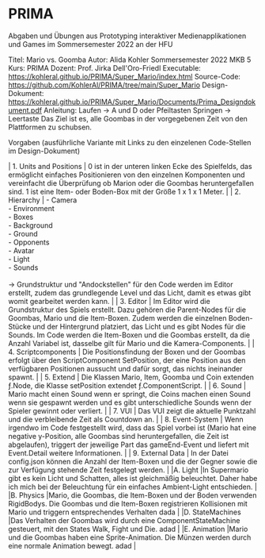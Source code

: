 # PRIMA
Abgaben und Übungen aus Prototyping interaktiver Medienapplikationen und Games im Sommersemester 2022 an der HFU 


Titel: Mario vs. Goomba
Autor: Alida Kohler
Sommersemester 2022
MKB 5
Kurs: PRIMA
Dozent: Prof. Jirka Dell'Oro-Friedl
Executable: https://kohleral.github.io/PRIMA/Super_Mario/index.html
Source-Code: https://github.com/KohlerAl/PRIMA/tree/main/Super_Mario
Design-Dokument: https://kohleral.github.io/PRIMA/Super_Mario/Documents/Prima_Designdokument.pdf
Anleitung: 
Laufen -> A und D oder Pfeiltasten 
Springen -> Leertaste
Das Ziel ist es, alle Goombas in der vorgegebenen Zeit von den Plattformen zu schubsen. 


Vorgaben (ausführliche Variante mit Links zu den einzelenen Code-Stellen im Design-Dokument)

| 1. Units and Positions 	| 0 ist in der unteren linken Ecke des Spielfelds, das ermöglicht einfaches Positionieren von den einzelnen Komponenten und vereinfacht die Überprüfung ob Marion oder die Goombas heruntergefallen sind. 1 ist eine Item- oder Boden-Box mit der Größe 1 x 1 x 1 Meter.                                                                                                                    	|
| 2. Hierarchy           	| - Camera<br>- Environment<br>     - Boxes<br>     - Background<br>     - Ground<br>- Opponents<br>- Avatar<br>- Light<br>- Sounds<br><br>-> Grundstruktur und "Andockstellen" für den Code werden im Editor erstellt, zudem das grundlegende Level und das Licht, damit es etwas gibt womit gearbeitet werden kann.                                                                       	|
| 3. Editor              	| Im Editor wird die Grundstruktur des Spiels erstellt. Dazu gehören die Parent-Nodes für die Goombas, Mario und die Item-Boxen. Zudem werden die einzelnen Boden-Stücke und der Hintergrund platziert, das Licht und es gibt Nodes für die Sounds. Im Code werden die Item-Boxen und die Goombas erstellt, da die Anzahl Variabel ist, dasselbe gilt für Mario und die Kamera-Components.  	|
| 4. Scriptcomponents    	| Die Positionsfindung der Boxen und der Goombas erfolgt über den ScriptComponent SetPosition, der eine Position aus den verfügbaren Positionen aussucht und dafür sorgt, das nichts ineinander spawnt.                                                                                                                                                                                     	|
| 5. Extend              	| Die Klassen Mario, Item, Goomba und Coin extenden ƒ.Node, die Klasse setPosition extendet ƒ.ComponentScript.                                                                                                                                                                                                                                                                              	|
| 6. Sound               	| Mario macht einen Sound wenn er springt, die Coins machen einen Sound wenn sie gespawnt werden und es gibt unterschiedliche Sounds wenn der Spieler gewinnt oder verliert.                                                                                                                                                                                                                	|
| 7. VUI                 	| Das VUI zeigt die aktuelle Punktzahl und die verbleibende Zeit als Countdown an.                                                                                                                                                                                                                                                                                                          	|
| 8. Event-System        	| Wenn irgendwo im Code festgestellt wird, dass das Spiel vorbei ist (Mario hat eine negative y-Position, alle Goombas sind heruntergefallen, die Zeit ist abgelaufen), triggert der jeweilige Part das gameEnd-Event und liefert mit Event.Detail weitere Informationen.                                                                                                                   	|
| 9. External Data         	| In der Datei config.json können die Anzahl der Item-Boxen und die der Gegner sowie die zur Verfügung stehende Zeit festgelegt werden.                                                                                                                                                                                                                                                                                                                                                                                     	|
|A. Light                  	|In Supermario gibt es kein Licht und Schatten, alles ist gleichmäßig beleuchtet. Daher habe ich mich bei der Beleuchtung für ein einfaches Ambient-Light entschieden.                                                                                                                                                                                                                                                                                                                                                                                  	|
|B. Physics                   	|Mario, die Goombas, die Item-Boxen und der Boden verwenden RigidBodys. Die Goombas und die Item-Boxen registrieren Kollisionen mit Mario und triggern entsprechendes Verhalten dada                                                                                                                                                                                                                                                                                                                                                                                      	|
|D. StateMachines          	|Das Verhalten der Goombas wird durch eine ComponentStateMachine gesteuert, mit den States Walk, Fight und Die.  adad                                                                                                                                                                                                                                                                                                                                                                                      	|
|E. Animation              	|Mario und die Goombas haben eine Sprite-Animation. Die Münzen werden durch eine normale Animation bewegt.  adad                                                                                                                                                                                                                                                                                                                                                                                      	|
